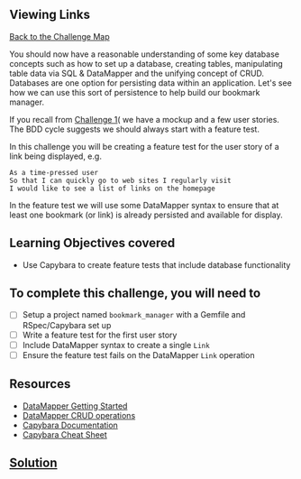 ## Viewing Links

[Back to the Challenge Map](00_challenge_map.md)

You should now have a reasonable understanding of some key database concepts such as how to set up a database, creating tables, manipulating table data via SQL &amp; DataMapper and the unifying concept of CRUD.  Databases are one option for persisting data within an application.  Let's see how we can use this sort of persistence to help build our bookmark manager.

If you recall from [Challenge 1](01_creating_user_stories.md)( we have a mockup and a few user stories. The BDD cycle suggests we should always start with a feature test.

In this challenge you will be creating a feature test for the user story of a link being displayed, e.g.

```
As a time-pressed user
So that I can quickly go to web sites I regularly visit
I would like to see a list of links on the homepage
```

In the feature test we will use some DataMapper syntax to ensure that at least one bookmark (or link) is already persisted and available for display.

## Learning Objectives covered

* Use Capybara to create feature tests that include database functionality

## To complete this challenge, you will need to

- [ ] Setup a project named `bookmark_manager` with a Gemfile and RSpec/Capybara set up
- [ ] Write a feature test for the first user story
- [ ] Include DataMapper syntax to create a single `Link`
- [ ] Ensure the feature test fails on the DataMapper `Link` operation

## Resources

* [DataMapper Getting Started](http://datamapper.org/getting-started.html)
* [DataMapper CRUD operations](http://datamapper.org/docs/create_and_destroy.html)
* [Capybara Documentation](https://github.com/jnicklas/capybara)
* [Capybara Cheat Sheet](http://www.cheatography.com/ddovii/cheat-sheets/capybara-cheat-sheet/)

## [Solution](solutions/08.md)
